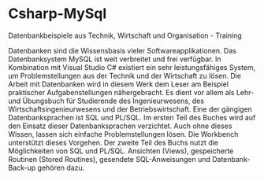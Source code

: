 # Csharp-MySql
Datenbankbeispiele aus Technik, Wirtschaft und Organisation - Training

Datenbanken sind die Wissensbasis vieler Softwareapplikationen. Das Datenbanksystem MySQL ist weit verbreitet und frei verfügbar. In Kombination mit Visual Studio C# existiert ein sehr leistungsfähiges System, um Problemstellungen aus der Technik und der Wirtschaft zu lösen.
Die Arbeit mit Datenbanken wird in diesem Werk dem Leser am Beispiel praktischer Aufgabenstellungen nähergebracht. Es dient vor allem als Lehr- und Übungsbuch für Studierende des Ingenieurwesens, des Wirtschaftsingenieurwesens und der Betriebswirtschaft.
Eine der gängigen Datenbanksprachen ist SQL und PL/SQL. Im ersten Teil des Buches wird auf den Einsatz dieser Datenbanksprachen verzichtet. Auch ohne dieses Wissen, lassen sich einfache Problemstellungen lösen. Die Workbench unterstützt dieses Vorgehen. 
Der zweite Teil des Buchs nutzt die Möglichkeiten von SQL und PL/SQL. Ansichten (Views), gespeicherte Routinen (Stored Routines), gesendete SQL-Anweisungen und Datenbank-Back-up gehören dazu.

